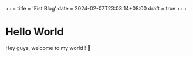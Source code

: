 +++
title = 'Fist Blog'
date = 2024-02-07T23:03:14+08:00
draft = true
+++

# Hello World 
Hey guys, welcome to my world ! 🥳
